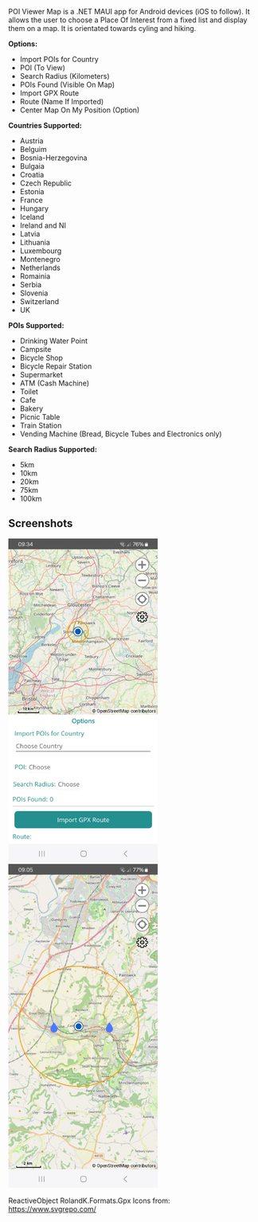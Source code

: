 POI Viewer Map is a .NET MAUI app for Android devices (iOS to follow). It allows the user to choose a Place Of Interest from a fixed list and display them on a map. 
It is orientated towards cyling and hiking.  

**Options:**  
* Import POIs for Country
* POI (To View)
* Search Radius (Kilometers)
* POIs Found (Visible On Map)
* Import GPX Route
* Route (Name If Imported)
* Center Map On My Position (Option)

 **Countries Supported:**
* Austria  
* Belguim  
* Bosnia-Herzegovina  
* Bulgaia  
* Croatia  
* Czech Republic  
* Estonia  
* France  
* Hungary  
* Iceland  
* Ireland and NI  
* Latvia  
* Lithuania  
* Luxembourg  
* Montenegro  
* Netherlands  
* Romainia  
* Serbia  
* Slovenia  
* Switzerland  
* UK  

**POIs Supported:**   
* Drinking Water Point  
* Campsite  
* Bicycle Shop  
* Bicycle Repair Station  
* Supermarket  
* ATM (Cash Machine)  
* Toilet  
* Cafe  
* Bakery  
* Picnic Table  
* Train Station  
* Vending Machine (Bread, Bicycle Tubes and Electronics only)  

**Search Radius Supported:**  
* 5km  
* 10km  
* 20km  
* 75km  
* 100km  

## Screenshots  
<img src="Screenshots/Android/OptionsPanel.jpg" width="300" />  <img src="Screenshots/Android/DrinkingWaterPoint.jpg" width="300" />

ReactiveObject
RolandK.Formats.Gpx
Icons from: https://www.svgrepo.com/
